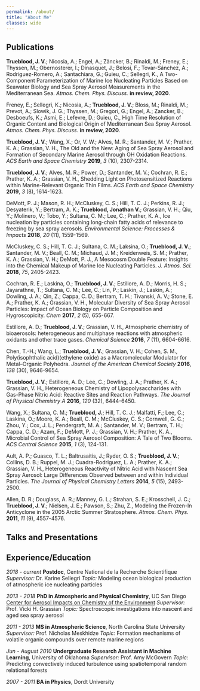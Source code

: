 ```yaml
---
permalink: /about/
title: "About Me"
classes: wide
---
```


## Publications

**Trueblood, J. V.**;  Nicosia, A.;  Engel, A.;  Zäncker, B.;  Rinaldi, M.;  Freney, E.;  Thyssen, M.;  Obernosterer, I.;  Dinasquet, J.;  Belosi, F.;  Tovar-Sánchez, A.;  Rodriguez-Romero, A.;  Santachiara, G.;  Guieu, C.; Sellegri, K., A Two-Component Parameterization of Marine Ice Nucleating Particles Based on Seawater Biology and Sea Spray Aerosol Measurements in the Mediterranean Sea. *Atmos. Chem. Phys. Discuss.* **in review, 2020**.

Freney, E.;  Sellegri, K.;  Nicosia, A.;  **Trueblood, J. V.**;  Bloss, M.;  Rinaldi, M.;  Prevot, A.;  Slowik, J. G.;  Thyssen, M.;  Gregori, G.;  Engel, A.;  Zancker, B.;  Desboeufs, K.;  Asmi, E.;  Lefevre, D.; Guieu, C., High Time Resolution of Organic Content and Biological Origin of Mediterranean Sea Spray Aerosol. *Atmos. Chem. Phys. Discuss.* **in review, 2020**.

**Trueblood, J. V.**;  Wang, X.;  Or, V. W.;  Alves, M. R.;  Santander, M. V.;  Prather, K. A.; Grassian, V. H., The Old and the New: Aging of Sea Spray Aerosol and Formation of Secondary Marine Aerosol through OH Oxidation Reactions. *ACS Earth and Space Chemistry* **2019**, *3* (10), 2307-2314.

**Trueblood, J. V.**;  Alves, M. R.;  Power, D.;  Santander, M. V.;  Cochran, R. E.;  Prather, K. A.; Grassian, V. H., Shedding Light on Photosensitized Reactions within Marine-Relevant Organic Thin Films. *ACS Earth and Space Chemistry* **2019**, *3* (8), 1614-1623.

DeMott, P. J.;  Mason, R. H.;  McCluskey, C. S.;  Hill, T. C. J.;  Perkins, R. J.;  Desyaterik, Y.;  Bertram, A. K.;  **Trueblood, Jonathan V.**;  Grassian, V. H.;  Qiu, Y.;  Molinero, V.;  Tobo, Y.;  Sultana, C. M.;  Lee, C.; Prather, K. A., Ice nucleation by particles containing long-chain fatty acids of relevance to freezing by sea spray aerosols. *Environmental Science: Processes & Impacts* **2018**, *20* (11), 1559-1569.

McCluskey, C. S.;  Hill, T. C. J.;  Sultana, C. M.;  Laksina, O.;  **Trueblood, J. V.**;  Santander, M. V.;  Beall, C. M.;  Michaud, J. M.;  Kreidenweis, S. M.;  Prather, K. A.;  Grassian, V. H.; DeMott, P. J., A Mesocosm Double Feature: Insights into the Chemical Makeup of Marine Ice Nucleating Particles. *J. Atmos. Sci.* **2018**, *75*, 2405-2423.

Cochran, R. E.;  Laskina, O.;  **Trueblood, J. V.**;  Estillore, A. D.;  Morris, H. S.;  Jayarathne, T.;  Sultana, C. M.;  Lee, C.;  Lin, P.;  Laskin, J.;  Laskin, A.;  Dowling, J. A.;  Qin, Z.;  Cappa, C. D.;  Bertram, T. H.;  Tivanski, A. V.;  Stone, E. A.;  Prather, K. A.; Grassian, V. H., Molecular Diversity of Sea Spray Aerosol Particles: Impact of Ocean Biology on Particle Composition and Hygroscopicity. *Chem* **2017**, *2* (5), 655-667.

Estillore, A. D.;  **Trueblood, J. V.**; Grassian, V. H., Atmospheric chemistry of bioaerosols: heterogeneous and multiphase reactions with atmospheric oxidants and other trace gases. *Chemical Science* **2016**, *7* (11), 6604-6616.

Chen, T.-H.;  Wang, L.; **Trueblood, J. V.**;  Grassian, V. H.; Cohen, S. M., Poly(isophthalic acid)(ethylene oxide) as a Macromolecular Modulator for Metal–Organic Polyhedra. *Journal of the American Chemical Society* **2016**, *138* (30), 9646-9654.

**Trueblood, J. V.**;  Estillore, A. D.;  Lee, C.;  Dowling, J. A.;  Prather, K. A.; Grassian, V. H., Heterogeneous Chemistry of Lipopolysaccharides with Gas-Phase Nitric Acid: Reactive Sites and Reaction Pathways. *The Journal of Physical Chemistry A* **2016**, *120* (32), 6444-6450.

Wang, X.;  Sultana, C. M.;  **Trueblood, J.**;  Hill, T. C. J.;  Malfatti, F.;  Lee, C.;  Laskina, O.;  Moore, K. A.;  Beall, C. M.;  McCluskey, C. S.;  Cornwell, G. C.;  Zhou, Y.;  Cox, J. L.;  Pendergraft, M. A.;  Santander, M. V.;  Bertram, T. H.;  Cappa, C. D.;  Azam, F.;  DeMott, P. J.;  Grassian, V. H.; Prather, K. A., Microbial Control of Sea Spray Aerosol Composition: A Tale of Two Blooms. *ACS Central Science* **2015**, *1* (3), 124-131.

Ault, A. P.;  Guasco, T. L.;  Baltrusaitis, J.;  Ryder, O. S.;  **Trueblood, J. V.**;  Collins, D. B.;  Ruppel, M. J.;  Cuadra-Rodriguez, L. A.;  Prather, K. A.; Grassian, V. H., Heterogeneous Reactivity of Nitric Acid with Nascent Sea Spray Aerosol: Large Differences Observed between and within Individual Particles. *The Journal of Physical Chemistry Letters* **2014**, *5* (15), 2493-2500.

Allen, D. R.;  Douglass, A. R.;  Manney, G. L.;  Strahan, S. E.;  Krosschell, J. C.;  **Trueblood, J. V.**;  Nielsen, J. E.;  Pawson, S.; Zhu, Z., Modeling the Frozen-In Anticyclone in the 2005 Arctic Summer Stratosphere. *Atmos. Chem. Phys.* **2011**, *11* (9), 4557-4576.

## Talks and Presentations

## Experience/Education

*2018 - current*
**Postdoc**, Centre National de la Recherche Scientifique
*Supervisor:* Dr. Karine Sellegri
*Topic:* Modeling ocean biological production of atmospheric ice nucleating particles

*2013 - 2018*
**PhD in Atmospheric and Physical Chemistry**, UC San Diego
[Center for Aerosol Impacts on Chemistry of the Environment](https://caice.ucsd.edu/)
*Supervisor:* Prof. Vicki H. Grassian
*Topic:* Spectroscopic investigations into nascent and aged sea spray aerosol

*2011 - 2013*
**MS in Atmospheric Science**, North Carolina State University
*Supervisor:* Prof. Nicholas Meskhidze
*Topic:* Formation mechanisms of volatile organic compounds over remote marine regions

*Jun - August 2010*
**Undergraduate Research Assistant in Machine Learning**, University of Oklahoma
*Supervisor:* Prof. Amy McGovern
*Topic:* Predicting convectively induced turbulence using spatiotemporal random relational forests

*2007 - 2011*
**BA in Physics**, Dordt University


